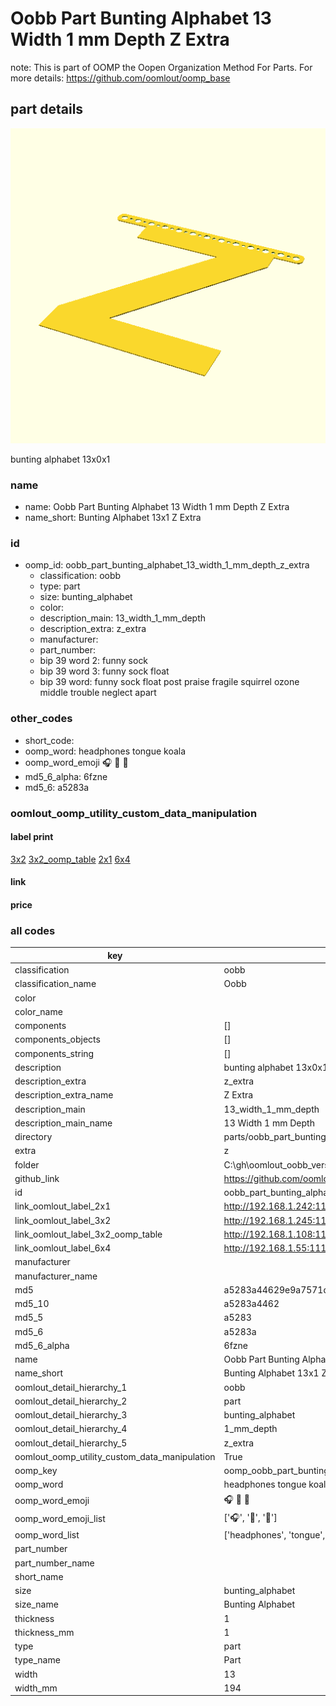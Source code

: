 # Oobb Part Bunting Alphabet 13 Width 1 mm Depth Z Extra  

note: This is part of OOMP the Oopen Organization Method For Parts. For more details: https://github.com/oomlout/oomp_base

##  part details
  

[![](3dpr.png)](3dpr.png)

bunting alphabet 13x0x1



### name
* name: Oobb Part Bunting Alphabet 13 Width 1 mm Depth Z Extra
* name_short: Bunting Alphabet 13x1 Z Extra
### id
* oomp_id: oobb_part_bunting_alphabet_13_width_1_mm_depth_z_extra
  * classification: oobb
  * type: part
  * size: bunting_alphabet
  * color: 
  * description_main: 13_width_1_mm_depth
  * description_extra: z_extra
  * manufacturer: 
  * part_number: 
  * bip 39 word 2: funny sock
  * bip 39 word 3: funny sock float
  * bip 39 word: funny sock float post praise fragile squirrel ozone middle trouble neglect apart

### other_codes
* short_code: 
* oomp_word: headphones tongue koala
* oomp_word_emoji :headphones: :tongue: :koala:
* md5_6_alpha: 6fzne
* md5_6: a5283a






### oomlout_oomp_utility_custom_data_manipulation
#### label print
[3x2](http://192.168.1.245:1112/?label=oomp%206fzne)
[3x2_oomp_table](http://192.168.1.108:1112/?label=oomp%206fzne)
[2x1](http://192.168.1.242:1112/?label=oomp%206fzne)
[6x4](http://192.168.1.55:1112/?label=oomp%206fzne)    

#### link

                              

#### price







### all codes 
| key | value |  
| --- | --- |  
| classification | oobb |  
| classification_name | Oobb |  
| color |  |  
| color_name |  |  
| components | [] |  
| components_objects | [] |  
| components_string | [] |  
| description | bunting alphabet 13x0x1 |  
| description_extra | z_extra |  
| description_extra_name | Z Extra |  
| description_main | 13_width_1_mm_depth |  
| description_main_name | 13 Width 1 mm Depth |  
| directory | parts/oobb_part_bunting_alphabet_13_width_1_mm_depth_z_extra |  
| extra | z |  
| folder | C:\gh\oomlout_oobb_version_4_generated_parts\things\oobb_part_bunting_alphabet_13_width_1_mm_depth_z_extra |  
| github_link | https://github.com/oomlout/oomlout_oomp_part_src/tree/main/parts/oobb_part_bunting_alphabet_13_width_1_mm_depth_z_extra |  
| id | oobb_part_bunting_alphabet_13_width_1_mm_depth_z_extra |  
| link_oomlout_label_2x1 | http://192.168.1.242:1112/?label=oomp%206fzne |  
| link_oomlout_label_3x2 | http://192.168.1.245:1112/?label=oomp%206fzne |  
| link_oomlout_label_3x2_oomp_table | http://192.168.1.108:1112/?label=oomp%206fzne |  
| link_oomlout_label_6x4 | http://192.168.1.55:1112/?label=oomp%206fzne |  
| manufacturer |  |  
| manufacturer_name |  |  
| md5 | a5283a44629e9a7571d4ca8ab27382f1 |  
| md5_10 | a5283a4462 |  
| md5_5 | a5283 |  
| md5_6 | a5283a |  
| md5_6_alpha | 6fzne |  
| name | Oobb Part Bunting Alphabet 13 Width 1 mm Depth Z Extra |  
| name_short | Bunting Alphabet 13x1 Z Extra |  
| oomlout_detail_hierarchy_1 | oobb |  
| oomlout_detail_hierarchy_2 | part |  
| oomlout_detail_hierarchy_3 | bunting_alphabet |  
| oomlout_detail_hierarchy_4 | 1_mm_depth |  
| oomlout_detail_hierarchy_5 | z_extra |  
| oomlout_oomp_utility_custom_data_manipulation | True |  
| oomp_key | oomp_oobb_part_bunting_alphabet_13_width_1_mm_depth_z_extra |  
| oomp_word | headphones tongue koala |  
| oomp_word_emoji | :headphones: :tongue: :koala: |  
| oomp_word_emoji_list | [':headphones:', ':tongue:', ':koala:'] |  
| oomp_word_list | ['headphones', 'tongue', 'koala'] |  
| part_number |  |  
| part_number_name |  |  
| short_name |  |  
| size | bunting_alphabet |  
| size_name | Bunting Alphabet |  
| thickness | 1 |  
| thickness_mm | 1 |  
| type | part |  
| type_name | Part |  
| width | 13 |  
| width_mm | 194 |  
